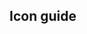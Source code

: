## Icon guide

<!--@include: ./add-icon-to-enhavo.md -->
<!--@include: ./bind-icon-to-unicode.md -->
<!--@include: ./create-new-icon-font.md -->
